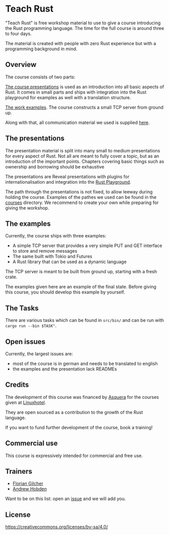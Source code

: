 # Teach Rust

"Teach Rust" is free workshop material to use to give a course introducing the Rust programming language. The time for the full course is around three to four days.

The material is created with people with zero Rust experience but with a programming background in mind.

## Overview

The course consists of two parts:

[The course presentations](presentation) is used as an introduction into all basic aspects of Rust. It comes in small parts and ships with integration into the Rust playground for examples as well with a translation structure.



[The work examples](example). The course constructs a small TCP server from ground up.

Along with that, all communication material we used is supplied [here](communication-material).

## The presentations

The presentation material is split into many small to medium presentations for every aspect of Rust. Not all are meant to fully cover a topic, but as an introduction of the important points. Chapters covering basic things such as ownership and borrowing should be exhaustive

The presentations are Reveal presentations with plugins for internationalisation and integration into the [Rust Playground](https://play.rust-lang.org).

The path through the presentations is not fixed, to allow leeway during holding the course. Examples of the pathes we used can be found in the [courses](courses) directory. We recommend to create your own while preparing for giving the workshop.

## The examples

Currently, the course ships with three examples:

* A simple TCP server that provides a very simple PUT and GET interface to store and remove messages
* The same built with Tokio and Futures
* A Rust library that can be used as a dynamic language

The TCP server is meant to be built from ground up, starting with a fresh crate.

The examples given here are an example of the final state. Before giving this course, you should develop this example by yourself.

## The Tasks

There are various tasks which can be found in `src/bin/` and can be run with `cargo run --bin $TASK"`.

## Open issues

Currently, the largest issues are:

* most of the course is in german and needs to be translated to english
* the examples and the presentation lack READMEs

## Credits

The development of this course was financed by [Asquera](https://asquera.de) for the courses given at [Linuxhotel](https://linuxhotel.de).

They are open sourced as a contribution to the growth of the Rust language.

If you want to fund further development of the course, book a training!

## Commercial use

This course is expressively intended for commercial and free use.

## Trainers

* [Florian Gilcher](https://asquera.de)
* [Andrew Hobden](https://asquera.de)

Want to be on this list: open an [issue](https://github.com/skade/rust-three-days-course/issues) and we will add you.

## License

https://creativecommons.org/licenses/by-sa/4.0/

